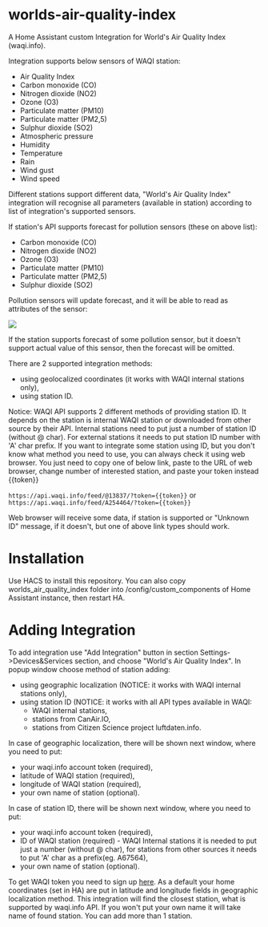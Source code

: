 # worlds-air-quality-index

A Home Assistant custom Integration for World's Air Quality Index (waqi.info).

Integration supports below sensors of WAQI station:

- Air Quality Index
- Carbon monoxide (CO)
- Nitrogen dioxide (NO2)
- Ozone (O3)
- Particulate matter (PM10)
- Particulate matter (PM2,5)
- Sulphur dioxide (SO2)
- Atmospheric pressure
- Humidity
- Temperature
- Rain
- Wind gust
- Wind speed

Different stations support different data, "World's Air Quality Index" integration will recognise all parameters (available in station) according to list of integration's supported sensors.

If station's API supports forecast for pollution sensors (these on above list):

- Carbon monoxide (CO)
- Nitrogen dioxide (NO2)
- Ozone (O3)
- Particulate matter (PM10)
- Particulate matter (PM2,5)
- Sulphur dioxide (SO2)

Pollution sensors will update forecast, and it will be able to read as attributes of the sensor:

<img src="https://github.com/pawkakol1/worlds-air-quality-index/tree/main/readme_files/forecast.png">

If the station supports forecast of some pollution sensor, but it doesn't support actual value of this sensor, then the forecast will be omitted.

There are 2 supported integration methods:

- using geolocalized coordinates (it works with WAQI internal stations only),
- using station ID.

Notice: WAQI API supports 2 different methods of providing station ID. It depends on the station is internal WAQI station or downloaded from other source by their API. Internal stations need to put just a number of station ID (without @ char). For external stations it needs to put station ID number with 'A' char prefix. If you want to integrate some station using ID, but you don't know what method you need to use, you can always check it using web browser. You just need to copy one of below link, paste to the URL of web browser, change number of interested station, and paste your token instead {{token}}

`https://api.waqi.info/feed/@13837/?token={{token}}`
or
`https://api.waqi.info/feed/A254464/?token={{token}}`

Web browser will receive some data, if station is supported or "Unknown ID" message, if it doesn't, but one of above link types should work.

# Installation

Use HACS to install this repository.
You can also copy worlds_air_quality_index folder into /config/custom_components of Home Assistant instance, then restart HA.

# Adding Integration

To add integration use "Add Integration" button in section Settings->Devices&Services section, and choose "World's Air Quality Index".
In popup window choose method of station adding:

- using geographic localization (NOTICE: it works with WAQI internal stations only),
- using station ID (NOTICE: it works with all API types available in WAQI:
  - WAQI internal stations,
  - stations from CanAir.IO,
  - stations from Citizen Science project luftdaten.info.

In case of geographic localization, there will be shown next window, where you need to put:

- your waqi.info account token (required),
- latitude of WAQI station (required),
- longitude of WAQI station (required),
- your own name of station (optional).

In case of station ID, there will be shown next window, where you need to put:

- your waqi.info account token (required),
- ID of WAQI station (required) - WAQI Internal stations it is needed to put just a number (without @ char), for stations from other sources it needs to put 'A' char as a prefix(eg. A67564),
- your own name of station (optional).

To get WAQI token you need to sign up [here](https://aqicn.org/data-platform/token/).
As a default your home coordinates (set in HA) are put in latitude and longitude fields in geographic localization method. This integration will find the closest station, what is supported by waqi.info API.
If you won't put your own name it will take name of found station.
You can add more than 1 station.
